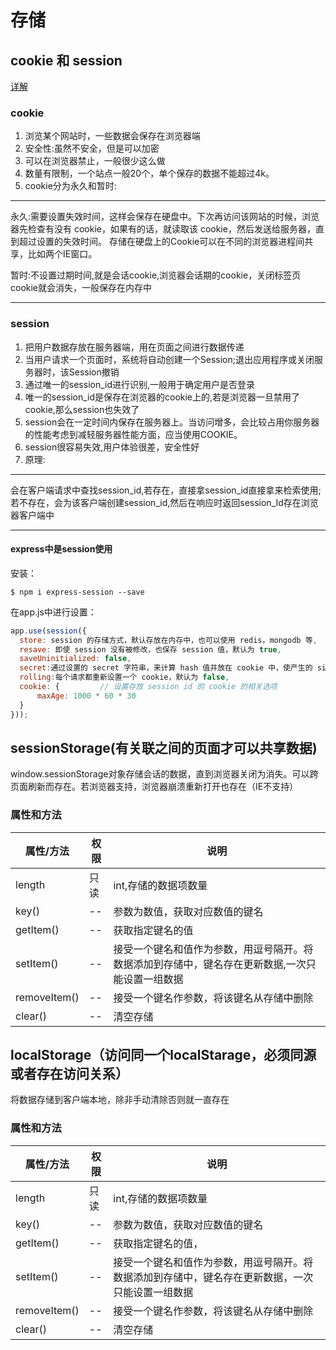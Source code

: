 # 存储

## cookie 和 session

[详解](http://www.cnblogs.com/yunian/articles/5736066.html)

### cookie

1. 浏览某个网站时，一些数据会保存在浏览器端
2. 安全性:虽然不安全，但是可以加密
3. 可以在浏览器禁止，一般很少这么做
4. 数量有限制，一个站点一般20个，单个保存的数据不能超过4k。
5. cookie分为永久和暂时:
***
永久:需要设置失效时间，这样会保存在硬盘中。下次再访问该网站的时候，浏览器先检查有没有 cookie，如果有的话，就读取该 cookie，然后发送给服务器，直到超过设置的失效时间。 存储在硬盘上的Cookie可以在不同的浏览器进程间共享，比如两个IE窗口。

暂时:不设置过期时间,就是会话cookie,浏览器会话期的cookie，关闭标签页cookie就会消失，一般保存在内存中
***
### session

1. 把用户数据存放在服务器端，用在页面之间进行数据传递
2. 当用户请求一个页面时，系统将自动创建一个Session;退出应用程序或关闭服务器时，该Session撤销
3. 通过唯一的session_id进行识别,一般用于确定用户是否登录
4. 唯一的session_id是保存在浏览器的cookie上的,若是浏览器一旦禁用了cookie,那么session也失效了
5. session会在一定时间内保存在服务器上。当访问增多，会比较占用你服务器的性能考虑到减轻服务器性能方面，应当使用COOKIE。
6. session很容易失效,用户体验很差，安全性好
7. 原理:
***
会在客户端请求中查找session_id,若存在，直接拿session_id直接拿来检索使用;若不存在，会为该客户端创建session_id,然后在响应时返回session_Id存在浏览器客户端中
***

#### express中是session使用

安装：

```shell
$ npm i express-session --save
```
在app.js中进行设置：

```js
app.use(session({
  store: session 的存储方式，默认存放在内存中，也可以使用 redis，mongodb 等,
  resave: 即使 session 没有被修改，也保存 session 值，默认为 true,
  saveUninitialized: false,
  secret:通过设置的 secret 字符串，来计算 hash 值并放在 cookie 中，使产生的 signedCookie 防篡改,
  rolling:每个请求都重新设置一个 cookie，默认为 false,
  cookie: {         // 设置存放 session id 的 cookie 的相关选项
      maxAge: 1000 * 60 * 30
  }
}));
```

## sessionStorage(有关联之间的页面才可以共享数据)

window.sessionStorage对象存储会话的数据，直到浏览器关闭为消失。可以跨页面刷新而存在。若浏览器支持，浏览器崩溃重新打开也存在（IE不支持）

### 属性和方法

属性/方法 | 权限 | 说明
---------|------| ----
length | 只读 | int,存储的数据项数量
key() | -- | 参数为数值，获取对应数值的键名
getItem() | -- | 获取指定键名的值
setItem() | -- | 接受一个键名和值作为参数，用逗号隔开。将数据添加到存储中，键名存在更新数据,一次只能设置一组数据
removeItem() | -- | 接受一个键名作参数，将该键名从存储中删除
clear() | -- | 清空存储


##  localStorage（访问同一个localStarage，必须同源或者存在访问关系）

将数据存储到客户端本地，除非手动清除否则就一直存在

### 属性和方法


属性/方法 | 权限 | 说明
---------|------| ----
length | 只读 | int,存储的数据项数量
key() | -- | 参数为数值，获取对应数值的键名
getItem() | -- | 获取指定键名的值，
setItem() | -- | 接受一个键名和值作为参数，用逗号隔开。将数据添加到存储中，键名存在更新数据，一次只能设置一组数据
removeItem() | -- | 接受一个键名作参数，将该键名从存储中删除
clear() | -- | 清空存储
